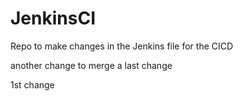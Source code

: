 # JenkinsCI
Repo to make changes in the Jenkins file for the CICD

another change to merge
a last change

1st change    
